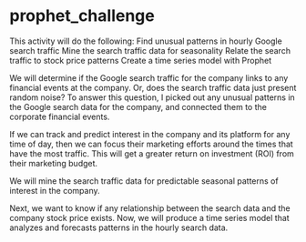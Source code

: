# prophet_challenge
This activity will do the following:
 Find unusual patterns in hourly Google search traffic
 Mine the search traffic data for seasonality
 Relate the search traffic to stock price patterns
 Create a time series model with Prophet

 We will determine if the Google search traffic for the company links to any financial events at the company. Or, does the search traffic data just present random noise? To answer this question, I picked out any unusual patterns in the Google search data for the company, and connected them to the corporate financial events.

 If we can track and predict interest in the company and its platform for any time of day, then we can focus their marketing efforts around the times that have the most traffic. This will get a greater return on investment (ROI) from their marketing budget.

We will mine the search traffic data for predictable seasonal patterns of interest in the company. 

Next, we want to know if any relationship between the search data and the company stock price exists.
Now, we will produce a time series model that analyzes and forecasts patterns in the hourly search data.
